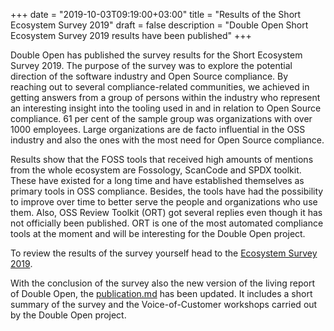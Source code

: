 +++
date = "2019-10-03T09:19:00+03:00"
title = "Results of the Short Ecosystem Survey 2019"
draft = false
description = "Double Open Short Ecosystem Survey 2019 results have been published"
+++

Double Open has published the survey results for the Short Ecosystem Survey 2019. The purpose of the survey was to explore the potential direction of the software industry and Open Source compliance. By reaching out to several compliance-related communities, we achieved in getting answers from a group of persons within the industry who represent an interesting insight into the tooling used in and in relation to Open Source compliance. 61 per cent of the sample group was organizations with over 1000 employees. Large organizations are de facto influential in the OSS industry and also the ones with the most need for Open Source compliance.   

Results show that the FOSS tools that received high amounts of mentions from the whole ecosystem are Fossology, ScanCode and SPDX toolkit. These have existed for a long time and have established themselves as primary tools in OSS compliance. Besides, the tools have had the possibility to improve over time to better serve the people and organizations who use them. Also, OSS Review Toolkit (ORT) got several replies even though it has not officially been published. ORT is one of the most automated compliance tools at the moment and will be interesting for the Double Open project.

To review the results of the survey yourself head to the [Ecosystem Survey 2019](https://github.com/doubleopen-project/doubleopen-publications/tree/master/Ecosystem-Survey-2019).

With the conclusion of the survey also the new version of the living report of Double Open, the [publication.md](https://github.com/doubleopen-project/doubleopen-publications/blob/master/publication.md) has been updated. It includes a short summary of the survey and the Voice-of-Customer workshops carried out by the Double Open project. 
